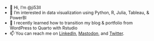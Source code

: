 - 👋 Hi, I’m @ji53ll
- 👀 I’m interested in data visualization using Python, R, Julia, Tableau, & PowerBI
- 🌱 I recently learned how to transition my blog & portfolio from WordPress to Quarto with Rstudio
- 📫 You can reach me on [LinkedIn](https://www.linkedin.com/in/jisellhowe/), [Mastodon](https://data-folks.masto.host/web/@jisell#), and [Twitter](https://twitter.com/ji5ell).

<!---
ji53ll/ji53ll is a ✨ special ✨ repository because its `README.md` (this file) appears on your GitHub profile.
You can click the Preview link to take a look at your changes.
--->
